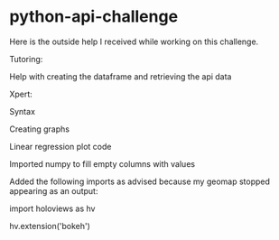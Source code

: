 # python-api-challenge

Here is the outside help I received while working on this challenge.

Tutoring:

Help with creating the dataframe and retrieving the api data

Xpert:

Syntax

Creating graphs

Linear regression plot code

Imported numpy to fill empty columns with values


Added the following imports as advised because my geomap stopped appearing as an output:

import holoviews as hv

hv.extension('bokeh')
